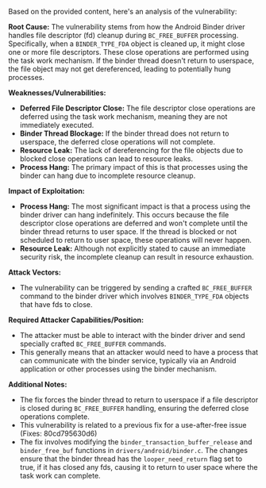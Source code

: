 Based on the provided content, here's an analysis of the vulnerability:

**Root Cause:**
The vulnerability stems from how the Android Binder driver handles file descriptor (fd) cleanup during `BC_FREE_BUFFER` processing. Specifically, when a `BINDER_TYPE_FDA` object is cleaned up, it might close one or more file descriptors. These close operations are performed using the task work mechanism. If the binder thread doesn't return to userspace, the file object may not get dereferenced, leading to potentially hung processes.

**Weaknesses/Vulnerabilities:**
- **Deferred File Descriptor Close:** The file descriptor close operations are deferred using the task work mechanism, meaning they are not immediately executed.
- **Binder Thread Blockage:** If the binder thread does not return to userspace, the deferred close operations will not complete.
- **Resource Leak:** The lack of dereferencing for the file objects due to blocked close operations can lead to resource leaks.
- **Process Hang:** The primary impact of this is that processes using the binder can hang due to incomplete resource cleanup.

**Impact of Exploitation:**
- **Process Hang:** The most significant impact is that a process using the binder driver can hang indefinitely. This occurs because the file descriptor close operations are deferred and won't complete until the binder thread returns to user space. If the thread is blocked or not scheduled to return to user space, these operations will never happen.
- **Resource Leak:** Although not explicitly stated to cause an immediate security risk, the incomplete cleanup can result in resource exhaustion.

**Attack Vectors:**
- The vulnerability can be triggered by sending a crafted `BC_FREE_BUFFER` command to the binder driver which involves `BINDER_TYPE_FDA` objects that have fds to close.

**Required Attacker Capabilities/Position:**
- The attacker must be able to interact with the binder driver and send specially crafted `BC_FREE_BUFFER` commands.
- This generally means that an attacker would need to have a process that can communicate with the binder service, typically via an Android application or other processes using the binder mechanism.

**Additional Notes:**
- The fix forces the binder thread to return to userspace if a file descriptor is closed during `BC_FREE_BUFFER` handling, ensuring the deferred close operations complete.
- This vulnerability is related to a previous fix for a use-after-free issue (Fixes: 80cd795630d6)
- The fix involves modifying the `binder_transaction_buffer_release` and `binder_free_buf` functions in `drivers/android/binder.c`. The changes ensure that the binder thread has the `looper_need_return` flag set to true, if it has closed any fds, causing it to return to user space where the task work can complete.